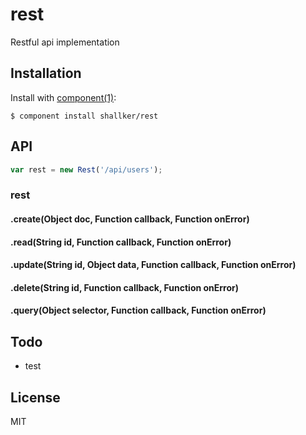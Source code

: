 
# rest

  Restful api implementation

## Installation

  Install with [component(1)](http://component.io):

    $ component install shallker/rest

## API
```javascript
var rest = new Rest('/api/users');
```

### rest
#### .create(Object doc, Function callback, Function onError)
#### .read(String id, Function callback, Function onError)
#### .update(String id, Object data, Function callback, Function onError)
#### .delete(String id, Function callback, Function onError)
#### .query(Object selector, Function callback, Function onError)

## Todo
- test

## License

  MIT
